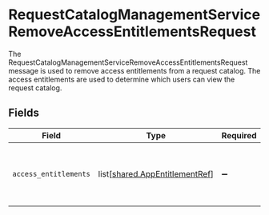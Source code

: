 # RequestCatalogManagementServiceRemoveAccessEntitlementsRequest

The RequestCatalogManagementServiceRemoveAccessEntitlementsRequest message is used to remove access entitlements from a request catalog.
 The access entitlements are used to determine which users can view the request catalog.


## Fields

| Field                                                                          | Type                                                                           | Required                                                                       | Description                                                                    |
| ------------------------------------------------------------------------------ | ------------------------------------------------------------------------------ | ------------------------------------------------------------------------------ | ------------------------------------------------------------------------------ |
| `access_entitlements`                                                          | list[[shared.AppEntitlementRef](undefined/models/shared/appentitlementref.md)] | :heavy_minus_sign:                                                             | The list of access entitlements to remove from the catalog.                    |